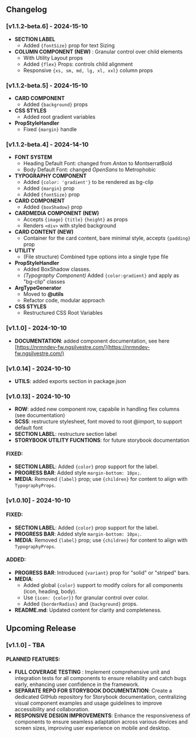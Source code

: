 ## Changelog

### [v1.1.2-beta.6] - 2024-15-10

- **SECTION LABEL**
  - Added `{fontSize}` prop for text Sizing
- **COLUMN COMPONENT (NEW)** : Granular control over child elements
  - With Utility Layout props
  - Added `{flex}` Props: controls child alignment
  - Responsive `{xs, sm, md, lg, xl, xxl}` column props

### [v1.1.2-beta.5] - 2024-15-10

- **CARD COMPONENT**
  - Added `{background}` props
- **CSS STYLES**
  - Added root gradient variables
- **PropStyleHandler**
  - Fixed `{margin}` handle

### [v1.1.2-beta.4] - 2024-14-10

- **FONT SYSTEM**
  - Heading Default Font: changed from _Anton_ to MontserratBold
  - Body Default Font: changed _OpenSans_ to Metrophobic
- **TYPOGRAPHY COMPONENT**
  - Added `{color: 'gradient'}` to be rendered as bg-clip
  - Added `{margin}` prop
  - Added `{fontSize}` prop
- **CARD COMPONENT**
  - Added `{boxShadow}` prop
- **CARDMEDIA COMPONENT (NEW)**
  - Accepts `{image}` `{title}` `{height}` as props
  - Renders `<div>` with styled background
- **CARD CONTENT (NEW)**
  - Container for the card content, bare minimal style, accepts `{padding}` prop
- **UTILITY**
  - (File structure) Combined type options into a single type file
- **PropStyleHandler**
  - Added BoxShadow classes.
  - _(Typography Component)_ Added `{color:gradient}` and apply as "bg-clip" classes
- **ArgTypeGenerator**
  - Moved to **@utils**
  - Refactor code, modular approach
- **CSS STYLES**
  - Restructured CSS Root Variables

### [v1.1.0] - 2024-10-10

- **DOCUMENTATION**: added component documentation, see here [https://nrmndev-fw.ngsilvestre.com/](https://nrmndev-fw.ngsilvestre.com/)

### [v1.0.14] - 2024-10-10

- **UTILS**: added exports section in package.json

### [v1.0.13] - 2024-10-10

- **ROW**: added new component row, capabile in handling flex columns (see documentation)
- **SCSS**: restructure stylesheet, font moved to root @import, to support default font
- **SECTION LABEL**: restructure section label
- **STORYBOOK UTILITY FUCNTIONS**: for future storybook documentation

#### FIXED:

- **SECTION LABEL**: Added `{color}` prop support for the label.
- **PROGRESS BAR**: Added style `margin-bottom: 10px;`.
- **MEDIA**: Removed `{label}` prop; use `{children}` for content to align with `TypographyProps`.

### [v1.0.10] - 2024-10-10

#### FIXED:

- **SECTION LABEL**: Added `{color}` prop support for the label.
- **PROGRESS BAR**: Added style `margin-bottom: 10px;`.
- **MEDIA**: Removed `{label}` prop; use `{children}` for content to align with `TypographyProps`.

#### ADDED:

- **PROGRESS BAR**: Introduced `{variant}` prop for "solid" or "striped" bars.
- **MEDIA**:
  - Added global `{color}` support to modify colors for all components (icon, heading, body).
  - Use `{icon: {color}}` for granular control over color.
  - Added `{borderRadius}` and `{background}` props.
- **README.md**: Updated content for clarity and completeness.

## Upcoming Release

### [v1.1.0] - TBA

#### PLANNED FEATURES:

- **FULL COVERAGE TESTING** : Implement comprehensive unit and integration tests for all components to ensure reliability and catch bugs early, enhancing user confidence in the framework.
- **SEPARATE REPO FOR STORYBOOK DOCUMENTATION**: Create a dedicated GitHub repository for Storybook documentation, centralizing visual component examples and usage guidelines to improve accessibility and collaboration.
- **RESPONSIVE DESIGN IMPROVEMENTS**: Enhance the responsiveness of components to ensure seamless adaptation across various devices and screen sizes, improving user experience on mobile and desktop.

